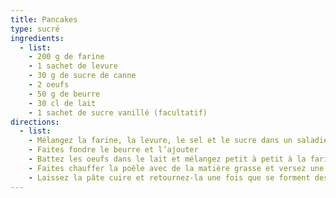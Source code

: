 ```yaml
---
title: Pancakes
type: sucré
ingredients:
  - list:
    - 200 g de farine
    - 1 sachet de levure
    - 30 g de sucre de canne
    - 2 oeufs
    - 50 g de beurre
    - 30 cl de lait
    - 1 sachet de sucre vanillé (facultatif)
directions:
  - list:
    - Mélangez la farine, la levure, le sel et le sucre dans un saladier
    - Faites fondre le beurre et l’ajouter
    - Battez les oeufs dans le lait et mélangez petit à petit à la farine
    - Faites chauffer la poêle avec de la matière grasse et versez une louche de pâte
    - Laissez la pâte cuire et retournez-la une fois que se forment des petites bulles
---
```

